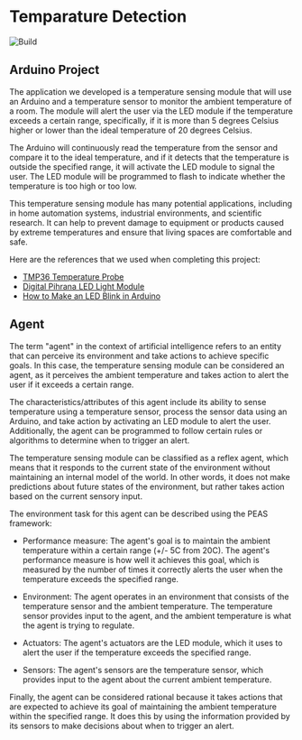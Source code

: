 # Temparature Detection

![Build](https://img.shields.io/github/actions/workflow/status/CMPSC-310-AI-Spring2023/temperature-reflex-agent/main.yml)

## Arduino Project

The application we developed is a temperature sensing module that will use an Arduino and a temperature sensor to monitor the ambient temperature of a room. The module will alert the user via the LED module if the temperature exceeds a certain range, specifically, if it is more than 5 degrees Celsius higher or lower than the ideal temperature of 20 degrees Celsius.

The Arduino will continuously read the temperature from the sensor and compare it to the ideal temperature, and if it detects that the temperature is outside the specified range, it will activate the LED module to signal the user. The LED module will be programmed to flash to indicate whether the temperature is too high or too low.

This temperature sensing module has many potential applications, including in home automation systems, industrial environments, and scientific research. It can help to prevent damage to equipment or products caused by extreme temperatures and ensure that living spaces are comfortable and safe.

Here are the references that we used when completing this project:

- [TMP36 Temperature Probe](https://bc-robotics.com/tutorials/using-a-tmp36-temperature-sensor-with-arduino/#:~:text=The%20TMP36%20temperature%20sensor%20is)
- [Digital Pihrana LED Light Module](https://wiki.dfrobot.com/Digital_piranha_LED_light_module__SKU__DFR0031_)
- [How to Make an LED Blink in Arduino](https://www.dfrobot.com/blog-660.html)

## Agent

The term "agent" in the context of artificial intelligence refers to an entity that can perceive its environment and take actions to achieve specific goals. In this case, the temperature sensing module can be considered an agent, as it perceives the ambient temperature and takes action to alert the user if it exceeds a certain range.

The characteristics/attributes of this agent include its ability to sense temperature using a temperature sensor, process the sensor data using an Arduino, and take action by activating an LED module to alert the user. Additionally, the agent can be programmed to follow certain rules or algorithms to determine when to trigger an alert.

The temperature sensing module can be classified as a reflex agent, which means that it responds to the current state of the environment without maintaining an internal model of the world. In other words, it does not make predictions about future states of the environment, but rather takes action based on the current sensory input.

The environment task for this agent can be described using the PEAS framework:

- Performance measure: The agent's goal is to maintain the ambient temperature within a certain range (+/- 5C from 20C). The agent's performance measure is how well it achieves this goal, which is measured by the number of times it correctly alerts the user when the temperature exceeds the specified range.

- Environment: The agent operates in an environment that consists of the temperature sensor and the ambient temperature. The temperature sensor provides input to the agent, and the ambient temperature is what the agent is trying to regulate.

- Actuators: The agent's actuators are the LED module, which it uses to alert the user if the temperature exceeds the specified range.

- Sensors: The agent's sensors are the temperature sensor, which provides input to the agent about the current ambient temperature.

Finally, the agent can be considered rational because it takes actions that are expected to achieve its goal of maintaining the ambient temperature within the specified range. It does this by using the information provided by its sensors to make decisions about when to trigger an alert.
